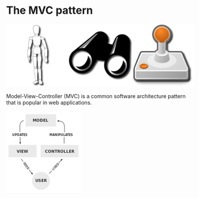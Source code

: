 # The MVC pattern

![Model-View-Controller](/images/model-view-controller.png)

Model-View-Controller (MVC) is a common software architecture pattern that is popular in web applications.

![Model-View-Controller interactions](/images/200px-MVC-Process.svg.png)

